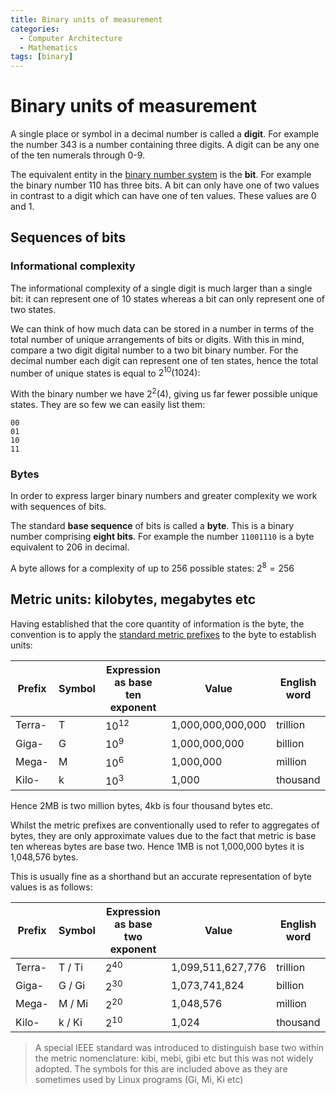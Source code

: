 ```yaml
---
title: Binary units of measurement
categories:
  - Computer Architecture
  - Mathematics
tags: [binary]
---
```


# Binary units of measurement

A single place or symbol in a decimal number is called a **digit**. For example the number 343 is a number containing three digits. A digit can be any one of the ten numerals   through 0-9.

The equivalent entity in the [binary number system](/Electronics_and_Hardware/Binary/Binary_number_system.md) is the **bit**. For example the binary number 110 has three bits. A bit can only have one of two values in contrast to a digit which can have one of ten values. These values are 0 and 1.

## Sequences of bits

### Informational complexity

The informational complexity of a single digit is much larger than a single bit: it can represent one of 10 states whereas a bit can only represent one of two states.

We can think of how much data can be stored in a number in terms of the total number of unique arrangements of bits or digits. With this in mind, compare a two digit digital number to a two bit binary number. For the decimal number each digit can represent one of ten states, hence the total number of unique states is equal to $2^{10} (1024)$:

With the binary number we have $2^{2} (4)$, giving us far fewer possible unique states. They are so few we can easily list them:

```
00
01
10
11
```

### Bytes

In order to express larger binary numbers and greater complexity we work with sequences of bits.

The standard **base sequence** of bits is called a **byte**. This is a binary number comprising **eight bits**. For example the number `11001110` is a byte equivalent to 206 in decimal.

A byte allows for a complexity of up to 256 possible states: $2^{8} = 256$

## Metric units: kilobytes, megabytes etc

Having established that the core quantity of information is the byte, the convention is to apply the [standard metric prefixes](/Electronics_and_Hardware/Prefixes_for_units_of_electrical_measurement.md) to the byte to establish units:

| Prefix | Symbol | Expression as base ten exponent | Value             | English word |
| ------ | ------ | ------------------------------- | ----------------- | ------------ |
| Terra- | T      | $10^{12}$                       | 1,000,000,000,000 | trillion     |
| Giga-  | G      | $10^9$                          | 1,000,000,000     | billion      |
| Mega-  | M      | $10^6$                          | 1,000,000         | million      |
| Kilo-  | k      | $10^3$                          | 1,000             | thousand     |

Hence 2MB is two million bytes, 4kb is four thousand bytes etc.

Whilst the metric prefixes are conventionally used to refer to aggregates of bytes, they are only approximate values due to the fact that metric is base ten whereas bytes are base two. Hence 1MB is not 1,000,000 bytes it is 1,048,576 bytes.

This is usually fine as a shorthand but an accurate representation of byte values is as follows:

| Prefix | Symbol | Expression as base two exponent | Value             | English word |
| ------ | ------ | ------------------------------- | ----------------- | ------------ |
| Terra- | T / Ti | $2^{40}$                        | 1,099,511,627,776 | trillion     |
| Giga-  | G / Gi | $2^{30}$                        | 1,073,741,824     | billion      |
| Mega-  | M / Mi | $2^{20}$                        | 1,048,576         | million      |
| Kilo-  | k / Ki | $2^{10}$                        | 1,024             | thousand     |

> A special IEEE standard was introduced to distinguish base two within the metric nomenclature: kibi, mebi, gibi etc but this was not widely adopted. The symbols for this are included above as they are sometimes used by Linux programs (Gi, Mi, Ki etc)
